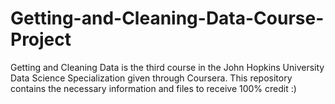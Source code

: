 # Getting-and-Cleaning-Data-Course-Project
Getting and Cleaning Data is the third course in the John Hopkins University Data Science Specialization given through Coursera. This repository contains the necessary information and files to receive 100% credit :)
